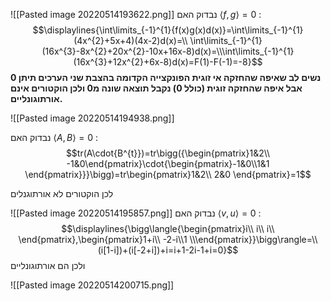 ![[Pasted image 20220514193622.png]]
נבדוק האם $\langle{f,g}\rangle=0$ : 
$$\displaylines{\int\limits_{-1}^{1}{f(x)g(x)d(x)}=\int\limits_{-1}^{1}(4x^{2}+5x+4)(4x-2)d(x)=\\ \int\limits_{-1}^{1}(16x^{3}-8x^{2}+20x^{2}-10x+16x-8)d(x)=\\\int\limits_{-1}^{1}(16x^{3}+12x^{2}+6x-8)d(x)=F(1)-F(-1)=-8}$$
__נשים לב שאיפה שהחזקה אי זוגית הפונקצייה הקדומה בהצבת שני הערכים תיתן 0 אבל איפה שהחזקה זוגית (כולל 0) נקבל תוצאה שונה מ0 ולכן הוקטורים אינם אורתוגונליים.__


![[Pasted image 20220514194938.png]]

נבדוק האם $\langle{A,B}\rangle=0$ : 
$$tr(A\cdot{B^{t}})=tr\bigg({\begin{pmatrix}1&2\\ -1&0\end{pmatrix}\cdot{\begin{pmatrix}-1&0\\1&1 \end{pmatrix}}}\bigg)=tr\begin{pmatrix}1&2\\ 2&0 \end{pmatrix}=1$$

לכן הוקטורים לא אורתוגנלים 

![[Pasted image 20220514195857.png]]
נבדוק האם $\langle{v,u}\rangle=0$ : 
$$\displaylines{\bigg\langle{\begin{pmatrix}i\\ i\\ i\\ \end{pmatrix},\begin{pmatrix}1+i\\ -2-i\\1 \\\end{pmatrix}}\bigg\rangle=\\(i[1-i])+(i[-2+i])+i=i+1-2i-1+i=0}$$
ולכן הם אורתוגונליים


![[Pasted image 20220514200715.png]]